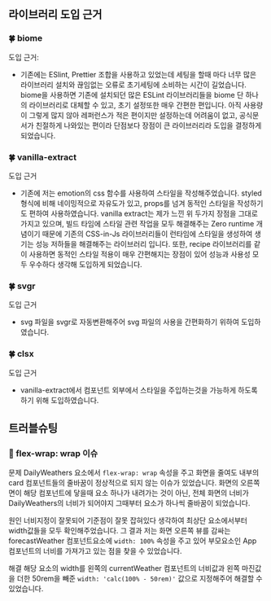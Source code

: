 ## 라이브러리 도입 근거

### 🍀 biome
도입 근거: 
- 기존에는 ESlint, Prettier 조합을 사용하고 있었는데 세팅을 할때 마다 너무 많은 라이브러리 설치와 끊임없는 오류로 초기세팅에 소비하는 시간이 길었습니다.
  biome을 사용하면 기존에 설치되던 많은 ESLint 라이브러리들을 biome 단 하나의 라이브러리로 대체할 수 있고, 초기 설정또한 매우 간편한 편입니다.
  아직 사용량이 그렇게 많지 않아 레퍼런스가 적은 편이지만 설정하는데 어려움이 없고, 공식문서가 친절하게 나와있는 편이라 단점보다 장점이 큰 라이브러리라 도입을 결정하게 되었습니다.

### 🍀 vanilla-extract
도입 근거
- 기존에 저는 emotion의 css 함수를 사용하여 스타일을 작성해주었습니다. styled 형식에 비해 네이밍적으로 자유도가 있고, props를 넘겨 동적인 스타일을 작성하기도 편하여 사용하였습니다.
  vanilla extract는 제가 느낀 위 두가지 장점을 그대로 가지고 있으며, 빌드 타임에 스타일 관련 작업을 모두 해결해주는 Zero runtime 개념이기 때문에 기존의 CSS-in-Js 라이브러리들이 런타임에 스타일을 생성하여 생기는 성능 저하들을 해결해주는 라이브러리 입니다. 또한, recipe 라이브러리를 같이 사용하면 동적인 스타일 적용이 매우 간편해지는 장점이 있어 성능과 사용성 모두 우수하다 생각해 도입하게 되었습니다.

### 🍀 svgr
도입 근거
- svg 파일을 svgr로 자동변환해주어 svg 파일의 사용을 간편화하기 위하여 도입하였습니다.

### 🍀 clsx
도입 근거
- vanilla-extract에서 컴포넌트 외부에서 스타일을 주입하는것을 가능하게 하도록 하기 위해 도입하였습니다.

## 트러블슈팅

### 💫 flex-wrap: wrap 이슈
문제
DailyWeathers 요소에서 `flex-wrap: wrap` 속성을 주고 화면을 줄여도 내부의 card 컴포넌트들의 줄바꿈이 정상적으로 되지 않는 이슈가 있었습니다.
화면의 오른쪽면이 해당 컴포넌트에 닿을때 요소 하나가 내려가는 것이 아닌, 전체 화면의 너비가 DailyWeathers의 너비가 되어야지 그때부터 요소가 하나씩 줄바꿈이 되었습니다. 

원인
너비지정이 잘못되어 기준점이 잘못 잡혀있다 생각하여 최상단 요소에서부터 width값들을 모두 확인해주었습니다. 
그 결과 저는 화면 오른쪽 뷰를 감싸는 forecastWeather 컴포넌트요소에 `width: 100%` 속성을 주고 있어 부모요소인 App 컴포넌트의 너비를 가져가고 있는 점을 찾을 수 있었습니다. 

해결
해당 요소의 width를 왼쪽의 currentWeather 컴포넌트의 너비값과 왼쪽 마진값을 더한 50rem을 빼준 `width: 'calc(100% - 50rem)'` 값으로 지정해주어 해결할 수 있었습니다.
